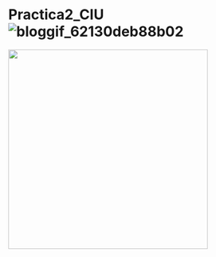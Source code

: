 # Practica2_CIU![bloggif_62130deb88b02](https://user-images.githubusercontent.com/72138219/154886807-60b3d56f-a9fd-48fa-82b6-556949dd6589.gif)

<img width="400" height="400" src="https://user-images.githubusercontent.com/72138219/154886807-60b3d56f-a9fd-48fa-82b6-556949dd6589.gif">

